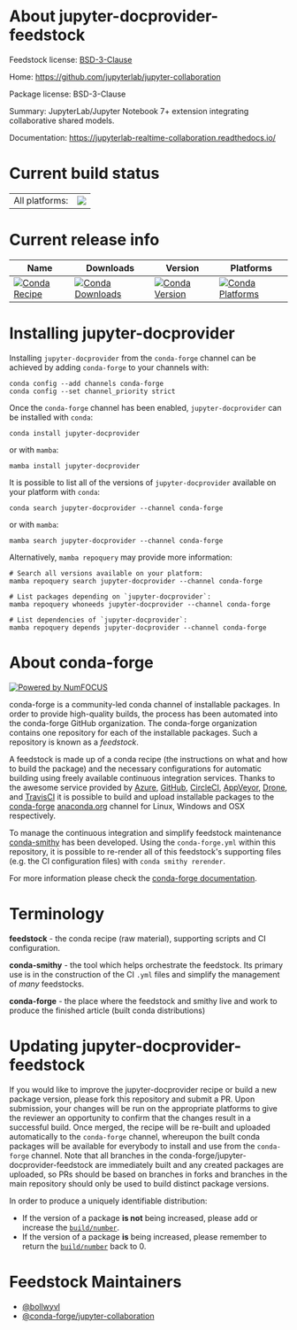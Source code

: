About jupyter-docprovider-feedstock
===================================

Feedstock license: [BSD-3-Clause](https://github.com/conda-forge/jupyter-docprovider-feedstock/blob/main/LICENSE.txt)

Home: https://github.com/jupyterlab/jupyter-collaboration

Package license: BSD-3-Clause

Summary: JupyterLab/Jupyter Notebook 7+ extension integrating collaborative shared models.

Documentation: https://jupyterlab-realtime-collaboration.readthedocs.io/

Current build status
====================


<table><tr><td>All platforms:</td>
    <td>
      <a href="https://dev.azure.com/conda-forge/feedstock-builds/_build/latest?definitionId=23816&branchName=main">
        <img src="https://dev.azure.com/conda-forge/feedstock-builds/_apis/build/status/jupyter-docprovider-feedstock?branchName=main">
      </a>
    </td>
  </tr>
</table>

Current release info
====================

| Name | Downloads | Version | Platforms |
| --- | --- | --- | --- |
| [![Conda Recipe](https://img.shields.io/badge/recipe-jupyter--docprovider-green.svg)](https://anaconda.org/conda-forge/jupyter-docprovider) | [![Conda Downloads](https://img.shields.io/conda/dn/conda-forge/jupyter-docprovider.svg)](https://anaconda.org/conda-forge/jupyter-docprovider) | [![Conda Version](https://img.shields.io/conda/vn/conda-forge/jupyter-docprovider.svg)](https://anaconda.org/conda-forge/jupyter-docprovider) | [![Conda Platforms](https://img.shields.io/conda/pn/conda-forge/jupyter-docprovider.svg)](https://anaconda.org/conda-forge/jupyter-docprovider) |

Installing jupyter-docprovider
==============================

Installing `jupyter-docprovider` from the `conda-forge` channel can be achieved by adding `conda-forge` to your channels with:

```
conda config --add channels conda-forge
conda config --set channel_priority strict
```

Once the `conda-forge` channel has been enabled, `jupyter-docprovider` can be installed with `conda`:

```
conda install jupyter-docprovider
```

or with `mamba`:

```
mamba install jupyter-docprovider
```

It is possible to list all of the versions of `jupyter-docprovider` available on your platform with `conda`:

```
conda search jupyter-docprovider --channel conda-forge
```

or with `mamba`:

```
mamba search jupyter-docprovider --channel conda-forge
```

Alternatively, `mamba repoquery` may provide more information:

```
# Search all versions available on your platform:
mamba repoquery search jupyter-docprovider --channel conda-forge

# List packages depending on `jupyter-docprovider`:
mamba repoquery whoneeds jupyter-docprovider --channel conda-forge

# List dependencies of `jupyter-docprovider`:
mamba repoquery depends jupyter-docprovider --channel conda-forge
```


About conda-forge
=================

[![Powered by
NumFOCUS](https://img.shields.io/badge/powered%20by-NumFOCUS-orange.svg?style=flat&colorA=E1523D&colorB=007D8A)](https://numfocus.org)

conda-forge is a community-led conda channel of installable packages.
In order to provide high-quality builds, the process has been automated into the
conda-forge GitHub organization. The conda-forge organization contains one repository
for each of the installable packages. Such a repository is known as a *feedstock*.

A feedstock is made up of a conda recipe (the instructions on what and how to build
the package) and the necessary configurations for automatic building using freely
available continuous integration services. Thanks to the awesome service provided by
[Azure](https://azure.microsoft.com/en-us/services/devops/), [GitHub](https://github.com/),
[CircleCI](https://circleci.com/), [AppVeyor](https://www.appveyor.com/),
[Drone](https://cloud.drone.io/welcome), and [TravisCI](https://travis-ci.com/)
it is possible to build and upload installable packages to the
[conda-forge](https://anaconda.org/conda-forge) [anaconda.org](https://anaconda.org/)
channel for Linux, Windows and OSX respectively.

To manage the continuous integration and simplify feedstock maintenance
[conda-smithy](https://github.com/conda-forge/conda-smithy) has been developed.
Using the ``conda-forge.yml`` within this repository, it is possible to re-render all of
this feedstock's supporting files (e.g. the CI configuration files) with ``conda smithy rerender``.

For more information please check the [conda-forge documentation](https://conda-forge.org/docs/).

Terminology
===========

**feedstock** - the conda recipe (raw material), supporting scripts and CI configuration.

**conda-smithy** - the tool which helps orchestrate the feedstock.
                   Its primary use is in the construction of the CI ``.yml`` files
                   and simplify the management of *many* feedstocks.

**conda-forge** - the place where the feedstock and smithy live and work to
                  produce the finished article (built conda distributions)


Updating jupyter-docprovider-feedstock
======================================

If you would like to improve the jupyter-docprovider recipe or build a new
package version, please fork this repository and submit a PR. Upon submission,
your changes will be run on the appropriate platforms to give the reviewer an
opportunity to confirm that the changes result in a successful build. Once
merged, the recipe will be re-built and uploaded automatically to the
`conda-forge` channel, whereupon the built conda packages will be available for
everybody to install and use from the `conda-forge` channel.
Note that all branches in the conda-forge/jupyter-docprovider-feedstock are
immediately built and any created packages are uploaded, so PRs should be based
on branches in forks and branches in the main repository should only be used to
build distinct package versions.

In order to produce a uniquely identifiable distribution:
 * If the version of a package **is not** being increased, please add or increase
   the [``build/number``](https://docs.conda.io/projects/conda-build/en/latest/resources/define-metadata.html#build-number-and-string).
 * If the version of a package **is** being increased, please remember to return
   the [``build/number``](https://docs.conda.io/projects/conda-build/en/latest/resources/define-metadata.html#build-number-and-string)
   back to 0.

Feedstock Maintainers
=====================

* [@bollwyvl](https://github.com/bollwyvl/)
* [@conda-forge/jupyter-collaboration](https://github.com/orgs/conda-forge/teams/jupyter-collaboration/)

